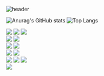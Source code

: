 ![header](https://capsule-render.vercel.app/api?type=waving&color=34567C&customColorList=0,2,2,5,30&height=200&section=header&text=BANG%20JEONG%20HUN&fontColor=ffffff&fontSize=52&fontAlign=70&animation=twinkling&rotate=+3&desc=DEVELOPER&descSize=40&descAlignY=25&descAlign=80)


![Anurag's GitHub stats](https://github-readme-stats-git-masterrstaa-rickstaa.vercel.app/api?username=wjdgns2751&show_icons=true&theme=prussian)  ![Top Langs](https://github-readme-stats-git-masterrstaa-rickstaa.vercel.app/api/top-langs/?username=wjdgns2751&layout=compact&theme=prussian&show_icons=true)

<div>
<img src="https://img.shields.io/badge/Spring -ffffff?style=flat&logo=spring&logoColor=6DB33F">
<img src="https://img.shields.io/badge/Spring Boot-ffffff?style=flat&logo=springboot&logoColor=6DB33F">
<img src="https://img.shields.io/badge/Flutter-ffffff?style=flat&logo=Flutter&logoColor=0094F5">
<br>
<img src="https://img.shields.io/badge/Dart-ffffff?style=flat&logo=Dart&logoColor=0094F5">
<img src="https://img.shields.io/badge/JavaScript-ffffff?style=flat&logo=javascript&logoColor=#F7DF1E">
<br>
<img src="https://img.shields.io/badge/Docker-ffffff?style=flat&logo=Docker&logoColor=2496ED">
<img src="https://img.shields.io/badge/Apache Tomcat-ffffff?style=flat&logo=apachetomcat&logoColor=0B556A">
<br>
<img src="https://img.shields.io/badge/MySQL-ffffff?style=flat&logo=MySQL&logoColor=4479A1">
<img src="https://img.shields.io/badge/PostgreSQL-ffffff?style=flat&logo=postgresql&logoColor=4479A1">
<br>
<img src="https://img.shields.io/badge/Intellij IDEA-ffffff?style=flat&logo=intellijidea&logoColor=000000">
<img src="https://img.shields.io/badge/Android Studio-ffffff?style=flat&logo=androidstudio&logoColor=3DDC84">
<img src="https://img.shields.io/badge/Visual Studio Code-ffffff?style=flat&logo=visualstudiocode&logoColor=007ACC">
<br>
<img src="https://img.shields.io/badge/Openlayers-ffffff?style=flat&logo=Openlayers&logoColor=1F6B75">

</div>
